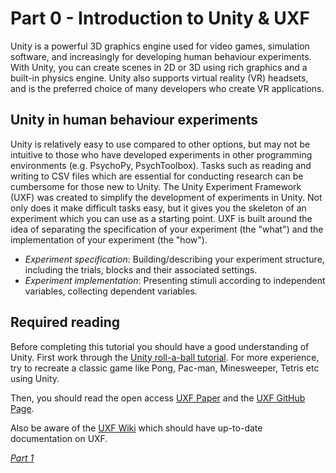 # Part 0 - Introduction to Unity & UXF

Unity is a powerful 3D graphics engine used for video games, simulation software, and increasingly for developing human behaviour experiments. With Unity, you can create scenes in 2D or 3D using rich graphics and a built-in physics engine. Unity also supports virtual reality (VR) headsets, and is the preferred choice of many developers who create VR applications.

## Unity in human behaviour experiments

Unity is relatively easy to use compared to other options, but may not be intuitive to those who have developed experiments in other programming environments (e.g. PsychoPy, PsychToolbox). Tasks such as reading and writing to CSV files which are essential for conducting research can be cumbersome for those new to Unity. The Unity Experiment Framework (UXF) was created to simplify the development of experiments in Unity. Not only does it make difficult tasks easy, but it gives you the skeleton of an experiment which you can use as a starting point. UXF is built around the idea of separating the specification of your experiment (the "what") and the implementation of your experiment (the "how").

* *Experiment specification*: Building/describing your experiment structure, including the trials, blocks and their associated settings.
* *Experiment implementation*: Presenting stimuli according to independent variables, collecting dependent variables.


## Required reading

Before completing this tutorial you should have a good understanding of Unity. First work through the [Unity roll-a-ball tutorial](https://learn.unity.com/project/roll-a-ball-tutorial). For more experience, try to recreate a classic game like Pong, Pac-man, Minesweeper, Tetris etc using Unity.

Then, you should read the open access [UXF Paper](https://github.com/immersivecognition/unity-experiment-framework) and the [UXF GitHub Page](https://github.com/immersivecognition/unity-experiment-framework).

Also be aware of the [UXF Wiki](https://github.com/immersivecognition/unity-experiment-framework/wiki) which should have up-to-date documentation on UXF.

[*Part 1*](/uxf-tutorial/part-1)